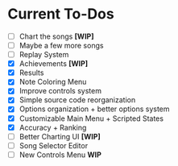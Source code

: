 # Current To-Dos
* [ ] Chart the songs **[WIP]**
* [ ] Maybe a few more songs
* [ ] Replay System
* [X] Achievements **[WIP]**
* [X] Results
* [X] Note Coloring Menu
* [X] Improve controls system
* [X] Simple source code reorganization
* [X] Options organization + better options system
* [X] Customizable Main Menu + Scripted States
* [X] Accuracy + Ranking
* [ ] Better Charting UI **[WIP]**
* [ ] Song Selector Editor
* [ ] New Controls Menu **WIP**